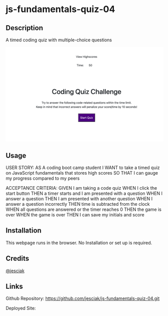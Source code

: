 # js-fundamentals-quiz-04
## Description
A timed coding quiz with multiple-choice questions

![screenshot](./assets/images/Screen%20Shot%202022-11-03%20at%2011.17.56%20PM.png)


## Usage
USER STORY:
AS A coding boot camp student
I WANT to take a timed quiz on JavaScript fundamentals that stores high scores
SO THAT I can gauge my progress compared to my peers

ACCEPTANCE CRITERIA:
GIVEN I am taking a code quiz
WHEN I click the start button
THEN a timer starts and I am presented with a question
WHEN I answer a question
THEN I am presented with another question
WHEN I answer a question incorrectly
THEN time is subtracted from the clock
WHEN all questions are answered or the timer reaches 0
THEN the game is over
WHEN the game is over
THEN I can save my initials and score

## Installation
This webpage runs in the browser. No Installation or set up is required.
## Credits
 [@jesciak](https://github.com/jesciak/)

## Links
Github Repository:
https://github.com/jesciak/js-fundamentals-quiz-04.git

Deployed Site:
